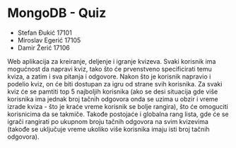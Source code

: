 # MongoDB - Quiz
- Stefan Đukić 17101
- Miroslav Egerić 17105
- Damir Žerić 17106

Web aplikacija za kreiranje, deljenje i igranje kvizeva. Svaki korisnik ima mogućnost da napravi kviz, tako što će prvenstveno specificirati temu kviza, a zatim i sva pitanja i odgovore. Nakon što je korisnik napravio i podelio kviz, on će biti dostupan za igru od strane svih korisnika. Za svaki kviz će se pamtiti top 5 najboljih korisnika (ako se desi situacija gde više korisnika ima jednak broj tačnih odgovora onda se uzima u obzir i vreme izrade kviza - što je kraće vreme korisnik se bolje rangira), što će omoguciti korisnicima da se takmiče. Takođe postojaće i globalna rang lista, gde će se igrači rangirati po ukupnom broju tačnih odgovora na svim kvizevima (takođe se uključuje vreme ukoliko više korisnika imaju isti broj tačnih odgovora).
